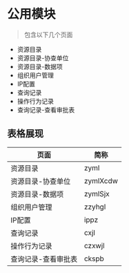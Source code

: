 # 公用模块
> 包含以下几个页面
- 资源目录
- 资源目录-协查单位
- 资源目录-数据项
- 组织用户管理
- IP配置
- 查询记录
- 操作行为记录
- 查询记录-查看审批表

## 表格展现

页面 | 简称
----| -----
资源目录|  zyml
资源目录-协查单位| zymlXcdw
资源目录-数据项| zymlSjx
组织用户管理| zzyhgl
IP配置| ippz
查询记录| cxjl
操作行为记录| czxwjl
查询记录-查看审批表| ckspb